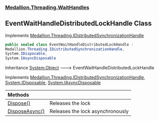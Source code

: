 ### [Medallion.Threading.WaitHandles](0cv6wmZCIva5FK3cOR8t5g.md 'Medallion.Threading.WaitHandles')

## EventWaitHandleDistributedLockHandle Class

Implements [Medallion.Threading.IDistributedSynchronizationHandle](https://docs.microsoft.com/en-us/dotnet/api/Medallion.Threading.IDistributedSynchronizationHandle 'Medallion.Threading.IDistributedSynchronizationHandle')

```csharp
public sealed class EventWaitHandleDistributedLockHandle :
Medallion.Threading.IDistributedSynchronizationHandle,
System.IDisposable,
System.IAsyncDisposable
```

Inheritance [System.Object](https://docs.microsoft.com/en-us/dotnet/api/System.Object 'System.Object') &#129106; EventWaitHandleDistributedLockHandle

Implements [Medallion.Threading.IDistributedSynchronizationHandle](https://docs.microsoft.com/en-us/dotnet/api/Medallion.Threading.IDistributedSynchronizationHandle 'Medallion.Threading.IDistributedSynchronizationHandle'), [System.IDisposable](https://docs.microsoft.com/en-us/dotnet/api/System.IDisposable 'System.IDisposable'), [System.IAsyncDisposable](https://docs.microsoft.com/en-us/dotnet/api/System.IAsyncDisposable 'System.IAsyncDisposable')

| Methods | |
| :--- | :--- |
| [Dispose()](TGomeSLpasysM1hnh_3gqw.md 'Medallion.Threading.WaitHandles.EventWaitHandleDistributedLockHandle.Dispose()') | Releases the lock |
| [DisposeAsync()](rAn7UJB4AMy2LlyftHh0jQ.md 'Medallion.Threading.WaitHandles.EventWaitHandleDistributedLockHandle.DisposeAsync()') | Releases the lock asynchronously |

